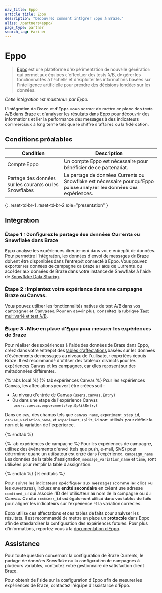 ```yaml
---
nav_title: Eppo
article_title: Eppo
description: "Découvrez comment intégrer Eppo à Braze."
alias: /partners/eppo/
page_type: partner
search_tag: Partner
---
```


# Eppo

> [Eppo](https://www.geteppo.com/) est une plateforme d'expérimentation de nouvelle génération qui permet aux équipes d'effectuer des tests A/B, de gérer les fonctionnalités à l'échelle et d'exploiter les informations basées sur l'intelligence artificielle pour prendre des décisions fondées sur les données.

*Cette intégration est maintenue par Eppo.*

L'intégration de Braze et d'Eppo vous permet de mettre en place des tests A/B dans Braze et d'analyser les résultats dans Eppo pour découvrir des informations et lier la performance des messages à des indicateurs commerciaux à long terme tels que le chiffre d'affaires ou la fidélisation.

## Conditions préalables

| Condition                        | Description                                                                         |
|------------------------------------|-------------------------------------------------------------------------------------|
| Compte Eppo                       | Un compte Eppo est nécessaire pour bénéficier de ce partenariat.                   |
| Partage des données sur les courants ou les Snowflakes | Le partage de données Currents ou Snowflake est nécessaire pour qu'Eppo puisse analyser les données des expériences. |
{: .reset-td-br-1 .reset-td-br-2 role="presentation" }

## Intégration

### Étape 1 : Configurez le partage des données Currents ou Snowflake dans Braze

Eppo analyse les expériences directement dans votre entrepôt de données. Pour permettre l'intégration, les données d'envoi de messages de Braze doivent être disponibles dans l'entrepôt connecté à Eppo. Vous pouvez exporter les données de campagne de Braze à l'aide de Currents, ou accéder aux données de Braze dans votre instance de Snowflake à l'aide de [Snowflake Data Sharing]({{site.baseurl}}/partners/data_and_analytics/data_warehouses/snowflake).

### Étape 2 : Implantez votre expérience dans une campagne Braze ou Canvas.

Vous pouvez utiliser les fonctionnalités natives de test A/B dans vos campagnes et Canvases. Pour en savoir plus, consultez la rubrique [Test multivarié et test A/B](https://www.braze.com/docs/user_guide/engagement_tools/testing/multivariant_testing#what-are-multivariate-and-ab-testing).

### Étape 3 : Mise en place d'Eppo pour mesurer les expériences de Braze

Pour réaliser des expériences à l'aide des données de Braze dans Eppo, créez dans votre entrepôt des [tables d'affectations](https://docs.geteppo.com/data-management/definitions/assignment-sql/) basées sur les données d'événements de messages au niveau de l'utilisateur exportées depuis Braze. Il est recommandé d'utiliser des tableaux distincts pour les expériences Canvas et les campagnes, car elles reposent sur des métadonnées différentes.

{% tabs local %}
{% tab expériences Canvas %}
Pour les expériences Canvas, les affectations peuvent être créées soit :

- Au niveau d'entrée de Canvas (`users.canvas.Entry`)
- Ou dans une étape de l'expérience Canvas (`users.canvas.experimentstep.SplitEntry`)

Dans ce cas, des champs tels que `canvas_name`, `experiment_step_id`, `canvas_variation_name`, et `experiment_split_id` sont utilisés pour définir le nom et la variation de l'expérience.

{% endtab %}

{% tab expériences de campagne %}
Pour les expériences de campagne, utilisez des événements d'envoi (tels que push, e-mail, SMS) pour déterminer quand un utilisateur est entré dans l'expérience. `campaign_name` Les données de la table d'assignation, `message_variation_name` et `time`, sont utilisées pour remplir la table d'assignation.

{% endtab %}
{% endtabs %}

Pour suivre les indicateurs spécifiques aux messages (comme les clics ou les ouvertures), incluez une **entité secondaire** en créant une adresse `combined_id` qui associe l'ID de l'utilisateur au nom de la campagne ou du Canvas. Ce site `combined_id` est également utilisé dans vos tables de faits pour aligner les indicateurs sur l'expérience et la variation correctes.

Eppo utilise ces affectations et ces tables de faits pour analyser les résultats. Il est recommandé de mettre en place un **protocole** dans Eppo afin de standardiser la configuration des expériences futures. Pour plus d'informations, reportez-vous à la [documentation d'Eppo](https://docs.geteppo.com/guides/marketing/integrating-with-braze/).

## Assistance

Pour toute question concernant la configuration de Braze Currents, le partage de données Snowflake ou la configuration de campagnes à plusieurs variables, contactez votre gestionnaire de satisfaction client Braze.

Pour obtenir de l'aide sur la configuration d'Eppo afin de mesurer les expériences de Braze, contactez l'équipe d'assistance d'Eppo.
